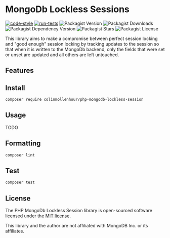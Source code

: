 # MongoDb Lockless Sessions

[![code-style](https://github.com/colinmollenhour/php-mongodb-lockless-session/actions/workflows/code-style.yml/badge.svg)](https://github.com/colinmollenhour/php-mongodb-lockless-session/actions/workflows/code-style.yml)
[![run-tests](https://github.com/colinmollenhour/php-mongodb-lockless-session/actions/workflows/run-tests.yml/badge.svg)](https://github.com/colinmollenhour/php-mongodb-lockless-session/actions/workflows/run-tests.yml)
![Packagist Version](https://img.shields.io/packagist/v/colinmollenhour/php-mongodb-lockless-session)
![Packagist Downloads](https://img.shields.io/packagist/dt/colinmollenhour/php-mongodb-lockless-session)
![Packagist Dependency Version](https://img.shields.io/packagist/dependency-v/colinmollenhour/php-mongodb-lockless-session/php)
![Packagist Stars](https://img.shields.io/packagist/stars/colinmollenhour/php-mongodb-lockless-session)
![Packagist License](https://img.shields.io/packagist/l/colinmollenhour/php-mongodb-lockless-session)

This library aims to make a compromise between perfect session locking and "good enough" session 
locking by tracking updates to the session so that when it is written to the MongoDb backend,
only the fields that were set or unset are updated and all others are left untouched.


## Features



## Install

```sh
composer require colinmollenhour/php-mongodb-lockless-session
```

## Usage

TODO

## Formatting

```sh
composer lint
```

## Test

```sh
composer test
```

## License

The PHP MongoDb Lockless Session library is open-sourced software licensed under the [MIT license](https://opensource.org/licenses/MIT).

This library and the author are not affiliated with MongoDB Inc. or its affiliates.
